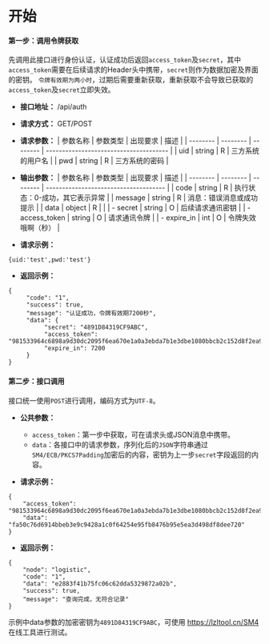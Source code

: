 
# 开始

#### 第一步：调用令牌获取 
先调用此接口进行身份认证，认证成功后返回`access_token`及`secret`，其中`access_token`需要在后续请求的Header头中携带，`secret`则作为数据加密及界面的密钥。
`令牌有效期为两小时`，过期后需要重新获取，重新获取不会导致已获取的`access_token`及`secret`立即失效。
- **接口地址：** /api/auth
- **请求方式：** GET/POST
- **请求参数：**
    | 参数名称 | 参数类型 | 出现要求 | 描述                                   |
    | -------- | -------- | -------- | -------------------------------------- |
    | uid      | string   | R        | 三方系统的用户名                       |
    | pwd      | string   | R        | 三方系统的密码                         |

- **输出参数：**
    | 参数名称 | 参数类型 | 出现要求 | 描述                                  |
    | -------- | -------- | -------- | ------------------------------------- |
    | code     | string   | R        | 执行状态：0-成功，其它表示异常        |
    | message  | string   | R        | 消息：错误消息或成功提示              |
    | data     | object   | R        |                                |
    | - secret       | string   | O  | 后续请求通讯密钥               |
    | - access_token | string   | O  | 请求通讯令牌                   |
    | - expire_in    | int      | O  | 令牌失效哦啊（秒）             |

- **请求示例：**
```
{uid:'test',pwd:'test'}
```
- **返回示例：**
```
{
     "code": "1",
     "success": true,
     "message": "认证成功，令牌有效期7200秒",
     "data": {
          "secret": "4891D84319CF9ABC",
          "access_token": "981533964c6898a9d30dc2095f6ea670e1a0a3ebda7b1e3dbe1080bbcb2c152d8f2ea9bde8eb2fda0ae41e063ca04851cf2e40c9cf77783440aea7f4d0443764",
          "expire_in": 7200
     }
}
```


#### 第二步：接口调用
接口统一使用`POST`进行调用，编码方式为`UTF-8`。

- **公共参数：**
    - `access_token`：第一步中获取，可在请求头或JSON消息中携带。
    - `data`：各接口中的请求参数，序列化后的`JSON`字符串通过`SM4/ECB/PKCS7Padding`加密后的内容，密钥为上一步`secret`字段返回的内容。

- **请求示例：**
```
{
    "access_token": "981533964c6898a9d30dc2095f6ea670e1a0a3ebda7b1e3dbe1080bbcb2c152d8f2ea9bde8eb2fda0ae41e063ca04851cf2e40c9cf77783440aea7f4d0443764",
    "data": "fa50c76d6914bbeb3e9c9428a1c0f64254e95fb8476b95e5ea3d498df8dee720"
}
```

- **返回示例：**
```
{
    "node": "logistic",
    "code": "1",
    "data": "e2883f41b75fc06c62dda5329872a02b",
    "success": true,
    "message": "查询完成，无符合记录"
}
```
示例中data参数的加密密钥为`4891D84319CF9ABC`，可使用 https://lzltool.cn/SM4 在线工具进行测试。

